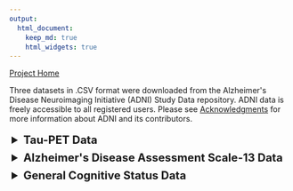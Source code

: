 ```yaml
---
output: 
  html_document:
    keep_md: true
    html_widgets: true
---
```


<html>
<style>
details > summary {
  padding: 4px;
  font-size: 20px;
  font-weight: bold;
  width: 600px;
  border: none;
  cursor: pointer;
}

details > p {
  background-color: #eeeeee;
  padding: 4px;
  margin: 0;
  box-shadow: 1px 1px 2px #bbbbbb;
}
</style>
<body>

[Project Home](https://anniegbryant.github.io/DA5030_Final_Project/)

Three datasets in .CSV format were downloaded from the Alzheimer's Disease Neuroimaging Initiative (ADNI) Study Data repository. ADNI data is freely accessible to all registered users. Please see [Acknowledgments](https://anniegbryant.github.io/DA5030_Final_Project/Pages/Acknowledgments.html) for more information about ADNI and its contributors.

<details>
  <summary>Tau-PET Data</summary>
  
Longitudinal **18F-AV-1451 tau-PET data** was downloaded from Study Data/Imaging/PET Image Analysis/UC Berkeley - AV1451 Analysis [ADNI2,3] (version: 5/12/2020). This CSV file contains 1,121 rows and 241 columns. 

Each row represents one tau-PET scan; some subjects had repeated scans separated by approximately one year, while other subjects had only one scan. Columns include subject information including anonymized subject ID, visit code, and PET exam date. The other columns encode regional volume and tau-PET uptake. Specifically, there are 123 distinct cortical and subcortical regions of interest (ROIs), each of which has a volume field (in mm^3) and a tau-PET uptake field, called the Standardized Uptake Value Ratio (SUVR). 


```r
knitr::include_graphics("../Images/cerebellum.png")
```

<img src="../Images/cerebellum.png" width="300px" />

The SUVR value is normalized to the tau-PET uptake in the inferior cerebellum gray matter (highlighted in orange above), a commonly-used region for tau normalization given the lack of inferior cerebellar tau pathology in Alzheimer's Disease. 

**create figure about tauPET/freesurfer/rois**

These 123 ROIs were delineated by first co-registering the tau-PET image to a high-resolution structural T1-weighted MPRAGE acquired in the same imaging session, and then applying FreeSurfer (v5.3) for automated regional segmentation and parcellation. Furthermore, to mitigate issues with lower voxel resolution in PET imaging, partial volume correction was applied to use probabilistic tissue segmentation maps to refine individual ROIs. Note: these PET processing steps were all performed by Susan Landau, Deniz Korman, and William Jagust at the Helen Wills Neuroscience Institute, UC Berkeley and Lawrence Berkeley National Laboratory.

</details>


<details>
  <summary>Alzheimer's Disease Assessment Scale-13 Data</summary>
  
Longitudinal Alzheimer's Disease Assessment Scale-13 (ADAS13) cognitive score data was downloaded from Study Data/Assessments/Neuropsychological/Alzheimer's Disease Assessment Scale (ADAS) [ADNIGO,2,3]. This CSV file contains 6,695 rows and 121 columns. Each row represents one clinical visit; most subjects had two or more clinical visits separated by approximately six months to one year each.

The ADAS rating metric was originally created in 1984 to evaluate cognitive dysfunction specifically in Alzheimer's Disease (Rosen et al. 1984). Since its inception, ADAS has been adapted through several iterations to apply to individuals across the cognitive spectrum (Skinner et al. 2012). Namely, the ADAS-modified includes an additional delayed free recall task and a number cancellation task, thus comprising 13 subscales for scoring (Mohs et al. 1997). This yields a total score ranging from 0 to 70; a score of 0 reflects no cognitive impairment, while a score of 70 indicates severe cognitive impairment. There are multiple columns per individual ADAS component, indicating information such as cognitive task assessed, time to complete the task, and task completion score. There are also columns pertaining to subject/visit information, such as anonymized subject ID, visit code, site ID, ADNI project phase, and exam date.

Sources: 

Rosen, W. G., Mohs, R. C., & Davis, K. L. (1984). A new rating scale for Alzheimer's disease. The American journal of psychiatry. 
Mohs, R. C., Knopman, D., Petersen, R. C., Ferris, S. H., Ernesto, C., Grundman, M., ... & Thal, L. J. (1997). Development of cognitive instruments for use in clinical trials of antidementia drugs: additions to the Alzheimer's Disease Assessment Scale that broaden its scope. Alzheimer disease and associated disorders.
Skinner, J., Carvalho, J. O., Potter, G. G., Thames, A., Zelinski, E., Crane, P. K., ... & Alzheimer’s Disease Neuroimaging Initiative. (2012). The Alzheimer’s disease assessment scale-cognitive-plus (ADAS-Cog-Plus): an expansion of the ADAS-Cog to improve responsiveness in MCI. Brain imaging and behavior, 6(4), 489-501.

</details> 


<details>
  <summary>General Cognitive Status Data</summary>
  
The general cognitive status and cognitive diagnosis dataset was downloaded from Study Data/Assessments/Diagnosis/Diagnostic Summary [ADNI1,GO,2,3]. This CSV file contains 12,268 rows and 54 columns. Certain columns only pertain to certain subsets of the data depending on the project cohort (ADNI1, ADNI-GO, ADNI2, or ADNI3). There are columns for subject/visit information such as anonymized subject ID, ADNI project phase, and exam date, and the rest of the columns indicate cognitive diagnosis information such as probability of dementia due to AD, current cognitive diagnosis, and change in cognitive status from the previous visit. These metrics were all evaluated by neurologists.

</details>

